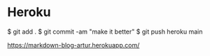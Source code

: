 # Heroku

$ git add .
$ git commit -am "make it better"
$ git push heroku main

https://markdown-blog-artur.herokuapp.com/

